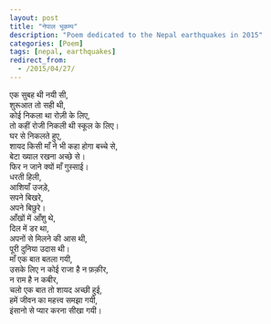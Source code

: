 ```yaml
---
layout: post
title: "नेपाल भूकम्प"
description: "Poem dedicated to the Nepal earthquakes in 2015"
categories: [Poem]
tags: [nepal, earthquakes]
redirect_from:
  - /2015/04/27/
---
```


एक सुबह थी नयी सी,<br/>
शुरूआत तो सही थी,<br/>
कोई निकला था रोज़ी के लिए,<br/>
तो कहीं रोजी निकली थी स्कूल के लिए।<br/>
घर से निकलते हुए,<br/>
शायद किसी माँ ने भी कहा होगा बच्चे से,<br/>
बेटा ख्याल रखना अच्छे से।<br/>
फिर न जाने क्यों माँ गुस्साई।<br/>
धरती हिली,<br/>
आशियाँ उजड़े,<br/>
सपने बिखरे,<br/>
अपने बिछुरे।<br/>
आँखों में आँशु थे,<br/>
दिल में डर था,<br/>
अपनों से मिलने की आस थी,<br/>
पूरी दुनिया उदास थी।<br/>
माँ एक बात बतला गयी,<br/>
उसके लिए न कोई राजा है न फ़क़ीर,<br/>
न राम है न कबीर,<br/>
चलो एक बात तो शायद अच्छी हुई,<br/>
हमें जीवन का महत्त्व समझा गयी,<br/>
इंसानो से प्यार करना सीखा गयी।
